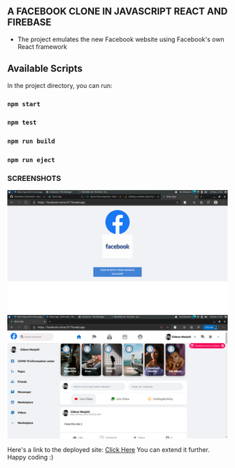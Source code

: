 ## A FACEBOOK CLONE IN JAVASCRIPT REACT AND FIREBASE

* The project emulates the new Facebook website using Facebook's own React framework 

## Available Scripts

In the project directory, you can run:

### `npm start`
### `npm test`
### `npm run build`
### `npm run eject`

### SCREENSHOTS

![Screenshot 1](resources/Screenshot_2020-11-04_21-54-32.png)
![Screenshot 2](resources/Screenshot_2020-11-04_21-59-06.png)


Here's a link to the deployed site: [Click Here](https://facebook-clone-3117d.web.app/)
You can extend it further. Happy coding :)
